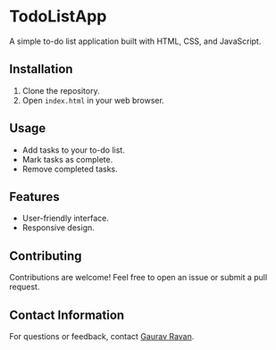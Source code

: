 # TodoListApp

A simple to-do list application built with HTML, CSS, and JavaScript.

## Installation
1. Clone the repository.
2. Open `index.html` in your web browser.

## Usage
- Add tasks to your to-do list.
- Mark tasks as complete.
- Remove completed tasks.

## Features
- User-friendly interface.
- Responsive design.


## Contributing
Contributions are welcome! Feel free to open an issue or submit a pull request.


## Contact Information
For questions or feedback, contact [Gaurav Ravan](mailto:ravangaurav77@gmail.com).
